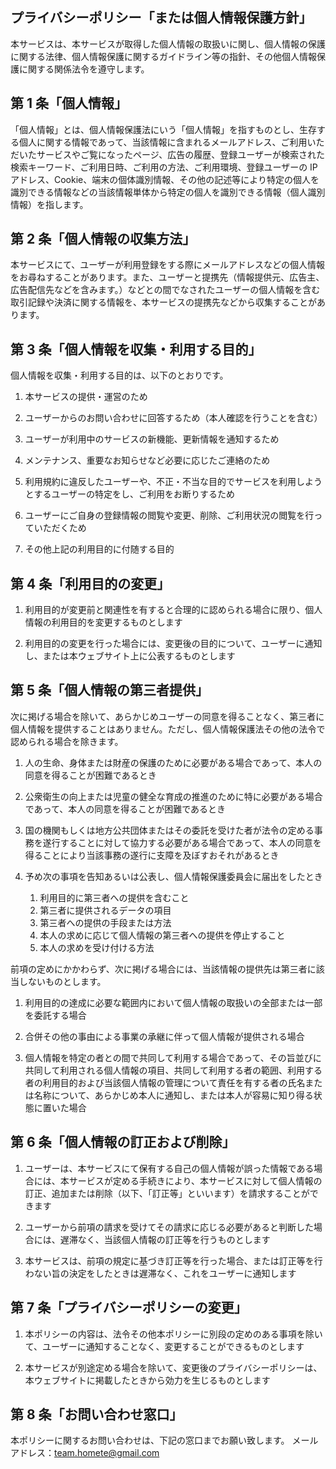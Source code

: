 ## プライバシーポリシー「または個人情報保護方針」

本サービスは、本サービスが取得した個人情報の取扱いに関し、個人情報の保護に関する法律、個人情報保護に関するガイドライン等の指針、その他個人情報保護に関する関係法令を遵守します。

## 第 1 条「個人情報」

「個人情報」とは、個人情報保護法にいう「個人情報」を指すものとし、生存する個人に関する情報であって、当該情報に含まれるメールアドレス、ご利用いただいたサービスやご覧になったページ、広告の履歴、登録ユーザーが検索された検索キーワード、ご利用日時、ご利用の方法、ご利用環境、登録ユーザーの IP アドレス、Cookie、端末の個体識別情報、その他の記述等により特定の個人を識別できる情報などの当該情報単体から特定の個人を識別できる情報（個人識別情報）を指します。

## 第 2 条「個人情報の収集方法」

本サービスにて、ユーザーが利用登録をする際にメールアドレスなどの個人情報をお尋ねすることがあります。また、ユーザーと提携先（情報提供元、広告主、広告配信先などを含みます。）などとの間でなされたユーザーの個人情報を含む取引記録や決済に関する情報を、本サービスの提携先などから収集することがあります。

## 第 3 条「個人情報を収集・利用する目的」

個人情報を収集・利用する目的は、以下のとおりです。

1. 本サービスの提供・運営のため

2. ユーザーからのお問い合わせに回答するため（本人確認を行うことを含む）

3. ユーザーが利用中のサービスの新機能、更新情報を通知するため

4. メンテナンス、重要なお知らせなど必要に応じたご連絡のため

5. 利用規約に違反したユーザーや、不正・不当な目的でサービスを利用しようとするユーザーの特定をし、ご利用をお断りするため

6. ユーザーにご自身の登録情報の閲覧や変更、削除、ご利用状況の閲覧を行っていただくため

7. その他上記の利用目的に付随する目的

## 第 4 条「利用目的の変更」

1. 利用目的が変更前と関連性を有すると合理的に認められる場合に限り、個人情報の利用目的を変更するものとします

2. 利用目的の変更を行った場合には、変更後の目的について、ユーザーに通知し、または本ウェブサイト上に公表するものとします

## 第 5 条「個人情報の第三者提供」

次に掲げる場合を除いて、あらかじめユーザーの同意を得ることなく、第三者に個人情報を提供することはありません。ただし、個人情報保護法その他の法令で認められる場合を除きます。

1. 人の生命、身体または財産の保護のために必要がある場合であって、本人の同意を得ることが困難であるとき

2. 公衆衛生の向上または児童の健全な育成の推進のために特に必要がある場合であって、本人の同意を得ることが困難であるとき

3. 国の機関もしくは地方公共団体またはその委託を受けた者が法令の定める事務を遂行することに対して協力する必要がある場合であって、本人の同意を得ることにより当該事務の遂行に支障を及ぼすおそれがあるとき

4. 予め次の事項を告知あるいは公表し、個人情報保護委員会に届出をしたとき
   1. 利用目的に第三者への提供を含むこと
   2. 第三者に提供されるデータの項目
   3. 第三者への提供の手段または方法
   4. 本人の求めに応じて個人情報の第三者への提供を停止すること
   5. 本人の求めを受け付ける方法

前項の定めにかかわらず、次に掲げる場合には、当該情報の提供先は第三者に該当しないものとします。

1. 利用目的の達成に必要な範囲内において個人情報の取扱いの全部または一部を委託する場合

2. 合併その他の事由による事業の承継に伴って個人情報が提供される場合

3. 個人情報を特定の者との間で共同して利用する場合であって、その旨並びに共同して利用される個人情報の項目、共同して利用する者の範囲、利用する者の利用目的および当該個人情報の管理について責任を有する者の氏名または名称について、あらかじめ本人に通知し、または本人が容易に知り得る状態に置いた場合

## 第 6 条「個人情報の訂正および削除」

1. ユーザーは、本サービスにて保有する自己の個人情報が誤った情報である場合には、本サービスが定める手続きにより、本サービスに対して個人情報の訂正、追加または削除（以下、「訂正等」といいます）を請求することができます

2. ユーザーから前項の請求を受けてその請求に応じる必要があると判断した場合には、遅滞なく、当該個人情報の訂正等を行うものとします

3. 本サービスは、前項の規定に基づき訂正等を行った場合、または訂正等を行わない旨の決定をしたときは遅滞なく、これをユーザーに通知します

## 第 7 条「プライバシーポリシーの変更」

1. 本ポリシーの内容は、法令その他本ポリシーに別段の定めのある事項を除いて、ユーザーに通知することなく、変更することができるものとします

2. 本サービスが別途定める場合を除いて、変更後のプライバシーポリシーは、本ウェブサイトに掲載したときから効力を生じるものとします

## 第 8 条「お問い合わせ窓口」

本ポリシーに関するお問い合わせは、下記の窓口までお願い致します。
メールアドレス：team.homete@gmail.com
